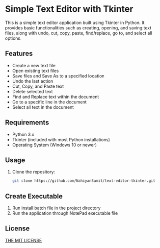 # Simple Text Editor with Tkinter

This is a simple text editor application built using Tkinter in Python. It provides basic functionalities such as creating, opening, and saving text files, along with undo, cut, copy, paste, find/replace, go to, and select all options.

## Features

- Create a new text file
- Open existing text files
- Save files and Save As to a specified location
- Undo the last action
- Cut, Copy, and Paste text
- Delete selected text
- Find and Replace text within the document
- Go to a specific line in the document
- Select all text in the document

## Requirements

- Python 3.x
- Tkinter (included with most Python installations)
- Operating System (Windows 10 or newer)

## Usage

1. Clone the repository:

   ```bash
   git clone https://github.com/NahiyanSamit/text-editor-tkinter.git
   ```

## Create Executable
1. Run install batch file in the project directory
2. Run the application through NotePad executable file

## License
[THE MIT LICENSE](https://github.com/NahiyanSamit/text-editor-tkinter/blob/main/LICENSE)
